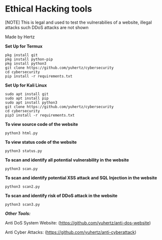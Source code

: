 # Ethical Hacking tools
[NOTE] This is legal and used to test the vulnerabilies of a website, illegal attacks such DDoS attacks are not shown

Made by Hertz


__Set Up for Termux__
```
pkg install git
pkg install python-pip
pkg install python3
git clone https://github.com/yuhertz/cybersecurity
cd cybersecurity
pip install -r requirements.txt
```

__Set Up for Kali Linux__
```
sudo apt install git
sudo apt install pip
sudo apt install python3
git clone https://github.com/yuhertz/cybersecurity
cd cybersecurity
pip3 install -r requirements.txt
```

__To view source code of the website__
```
python3 html.py
```

__To view status code of the website__
```
python3 status.py
```

__To scan and identify all potential vulnerability in the website__
```
python3 scan.py
```

__To scan and identify potential XSS attack and SQL Injection in the website__
```
python3 scan2.py
```

__To scan and identify risk of DDoS attack in the website__
```
python3 scan3.py
```





___Other Tools:___

Anti DoS System Website:
(https://github.com/yuhertz/anti-dos-website)


Anti Cyber Attacks:
(https://github.com/yuhertz/anti-cyberattack)

